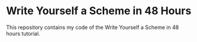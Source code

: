 # Write Yourself a Scheme in 48 Hours

This repository contains my code of the Write Yourself a Scheme in 48 hours tutorial.
